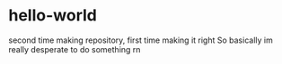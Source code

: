 # hello-world
second time making repository, first time making it right
So basically im really desperate to do something rn
